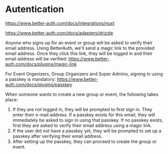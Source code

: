# Autentication

https://www.better-auth.com/docs/integrations/nuxt

https://www.better-auth.com/docs/adapters/drizzle

Anyone who signs up for an event or group will be asked to verify their email address. Using BetterAuth, we'll send a magic link to the provided email address. Once they click this link, they will be logged in and their email address will be verified: https://www.better-auth.com/docs/plugins/magic-link

For Event Organizers, Group Organizers and Super Admins, signing in using a passkey is mandatory: https://www.better-auth.com/docs/plugins/passkey

When someone wants to create a new group or event, the following takes place:

1. If they are not logged in, they will be prompted to first sign in. They enter their e-mail address. If a passkey exists for this email, they will immediately be asked to sign in using that passkey. If no passkey exists, first they are asked to verify their email address using a magic link.
2. If the user did not have a passkey yet, they will be prompted to set up a passkey after verifying their email address.
3. After setting up the passkey, they can proceed to create the group or event.
